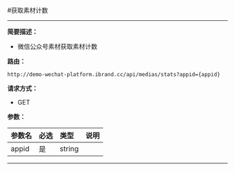 
#获取素材计数
 ****

**简要描述：**


- 微信公众号素材获取素材计数



**路由：**

```
http://demo-wechat-platform.ibrand.cc/api/medias/stats?appid={appid}

```
**请求方式：**
- GET

**参数：**

|参数名|必选|类型|说明|
|:----    |:---|:----- |-----   |
|appid |是  |string |  |

 ****




